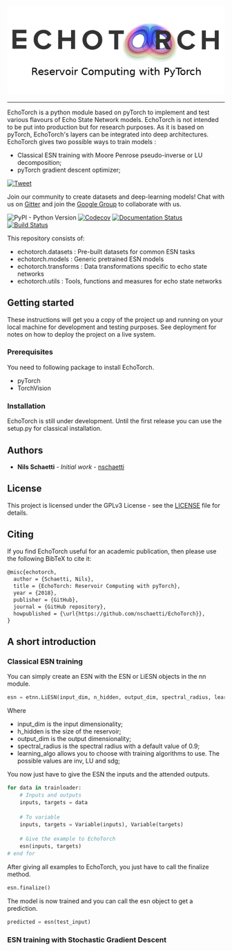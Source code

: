<p align="center"><img src="docs/images/echotorch_complete.png" /></p>

--------------------------------------------------------------------------------

EchoTorch is a python module based on pyTorch to implement and test
various flavours of Echo State Network models. EchoTorch is not
intended to be put into production but for research purposes. As it is
based on pyTorch, EchoTorch's layers can be integrated into deep
architectures.
EchoTorch gives two possible ways to train models :
* Classical ESN training with Moore Penrose pseudo-inverse or LU decomposition;
* pyTorch gradient descent optimizer;

<a href="https://twitter.com/intent/tweet?text=EchoTorch%20is%20a%20python%20module%20based%20on%20pyTorch%20to%20implement%20and%20test%20various%20flavours%20of%20Echo%20State%20Network%20models&url=https://github.com/nschaetti/EchoTorch&hashtags=pytorch,reservoircomputing,research">
    <img style='vertical-align: text-bottom !important;' src="https://img.shields.io/twitter/url/http/shields.io.svg?style=social" alt="Tweet">
  </a>

Join our community to create datasets and deep-learning models! Chat with us on [Gitter](https://gitter.im/EchoTorch/Lobby) and join the [Google Group](https://groups.google.com/forum/#!forum/echotorch/) to collaborate with us.

![PyPI - Python Version](https://img.shields.io/pypi/pyversions/echotorch.svg?style=flat-square)
[![Codecov](https://img.shields.io/codecov/c/github/nschaetti/echotorch/master.svg?style=flat-square)](https://codecov.io/gh/nschaetti/EchoTorch)
[![Documentation Status](	https://img.shields.io/readthedocs/echotorch/latest.svg?style=flat-square)](http://echotorch.readthedocs.io/en/latest/?badge=latest&style=flat-square)
[![Build Status](https://img.shields.io/travis/nschaetti/EchoTorch/master.svg?style=flat-square)](https://travis-ci.org/nschaetti/EchoTorch)

This repository consists of:

* echotorch.datasets : Pre-built datasets for common ESN tasks
* echotorch.models : Generic pretrained ESN models
* echotorch.transforms : Data transformations specific to echo state networks
* echotorch.utils : Tools, functions and measures for echo state networks

## Getting started

These instructions will get you a copy of the project up and running
on your local machine for development and testing purposes.
See deployment for notes on how to deploy the project on a live system.

### Prerequisites

You need to following package to install EchoTorch.

* pyTorch
* TorchVision

### Installation

EchoTorch is still under development. Until the first release you can
use the setup.py for classical installation.

## Authors

* **Nils Schaetti** - *Initial work* - [nschaetti](https://github.com/nschaetti/)

## License

This project is licensed under the GPLv3 License - see the [LICENSE](LICENSE) file
for details.

## Citing

If you find EchoTorch useful for an academic publication, then please use the following BibTeX to cite it:

```
@misc{echotorch,
  author = {Schaetti, Nils},
  title = {EchoTorch: Reservoir Computing with pyTorch},
  year = {2018},
  publisher = {GitHub},
  journal = {GitHub repository},
  howpublished = {\url{https://github.com/nschaetti/EchoTorch}},
}
```

## A short introduction

### Classical ESN training

You can simply create an ESN with the ESN or LiESN objects in the nn
module.

```python
esn = etnn.LiESN(input_dim, n_hidden, output_dim, spectral_radius, learning_algo='inv', leaky_rate=leaky_rate)
```

Where

* input_dim is the input dimensionality;
* h_hidden is the size of the reservoir;
* output_dim is the output dimensionality;
* spectral_radius is the spectral radius with a default value of 0.9;
* learning_algo allows you to choose with training algorithms to use.
The possible values are inv, LU and sdg;

You now just have to give the ESN the inputs and the attended outputs.

```python
for data in trainloader:
    # Inputs and outputs
    inputs, targets = data

    # To variable
    inputs, targets = Variable(inputs), Variable(targets)

    # Give the example to EchoTorch
    esn(inputs, targets)
# end for
```

After giving all examples to EchoTorch, you just have to call the
finalize method.

```python
esn.finalize()
```

The model is now trained and you can call the esn object to get a
prediction.

```python
predicted = esn(test_input)
```

### ESN training with Stochastic Gradient Descent

